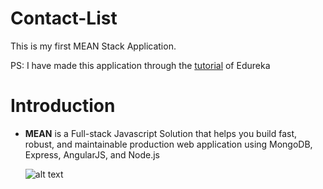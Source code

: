 # Contact-List
This is my first MEAN Stack Application.

PS: I have made this application through the [tutorial](https://www.youtube.com/watch?v=wtIvu085uU0&t=22s) of Edureka


# Introduction
  - <b>MEAN</b> is a Full-stack Javascript Solution that helps you build fast, robust, and maintainable production web application using MongoDB, Express, AngularJS, and Node.js 

    ![alt text]("https://github.com/NitinBhasneria/Contact-List/blob/main/mean1.png")